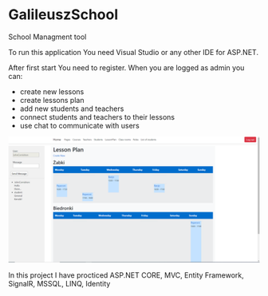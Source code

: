 # GalileuszSchool
School Managment tool

To run this application You need Visual Studio or any other IDE for ASP.NET.

After first start You need to register.
When you are logged as admin you can:
  - create new lessons
  - create lessons plan
  - add new students and teachers
  - connect students and teachers to their lessons
  - use chat to communicate with users

![ScreenFile](https://github.com/JanAbczynski/GalileuszSchool/blob/master/screen.png)

In this project I have procticed ASP.NET CORE, MVC, Entity Framework, SignalR, MSSQL, LINQ, Identity
